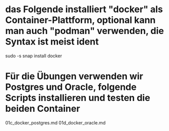# das Folgende installiert "docker" als Container-Plattform, optional kann man auch "podman" verwenden, die Syntax ist meist ident
sudo -s
snap install docker

# Für die Übungen verwenden wir Postgres und Oracle, folgende Scripts installieren und testen die beiden Container
01c_docker_postgres.md
01d_docker_oracle.md
